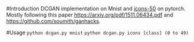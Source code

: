 #Introduction
DCGAN implementation on Mnist and [icons-50](https://www.kaggle.com/danhendrycks/icons50?) on pytorch.
Mostly following this paper https://arxiv.org/pdf/1511.06434.pdf and https://github.com/soumith/ganhacks.

#Usage 
```python dcgan.py mnist```
```python dcgan.py icons [class] (0 to 49)```

